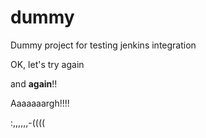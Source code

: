# dummy
Dummy project for testing jenkins integration

OK, let's try again

and **again**!!

Aaaaaaargh!!!!

:,,,,,,-((((
